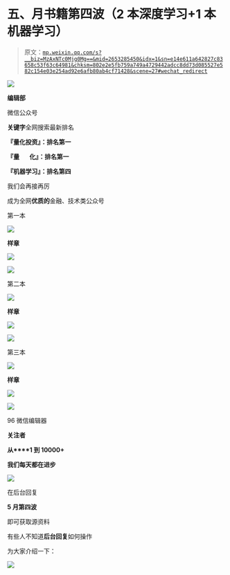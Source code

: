 # 五、月书籍第四波（2 本深度学习+1 本机器学习）

> 原文：[`mp.weixin.qq.com/s?__biz=MzAxNTc0Mjg0Mg==&mid=2653285450&idx=1&sn=e14e611a642827c83658c53f63c64981&chksm=802e2e5fb759a749a4729442adcc8dd73d085527e582c154e03e254ad92e6afb80ab4cf71428&scene=27#wechat_redirect`](http://mp.weixin.qq.com/s?__biz=MzAxNTc0Mjg0Mg==&mid=2653285450&idx=1&sn=e14e611a642827c83658c53f63c64981&chksm=802e2e5fb759a749a4729442adcc8dd73d085527e582c154e03e254ad92e6afb80ab4cf71428&scene=27#wechat_redirect)

![](img/cb3bd660442e6bc134fbecf2477c43d1.png)

**编辑部**

微信公众号

**关键字**全网搜索最新排名

**『量化投资』：排名第一**

**『量       化』：排名第一**

**『机器学习』：排名第四**

我们会再接再厉

成为全网**优质的**金融、技术类公众号

第一本

![](img/a156ab050c5afe3cb36f9d6bbd6ceaa1.png)

**样章**

![](img/c8d8f17f5232cba547021a8bf4a6b0ab.png)

![](img/c11fc0ba296ec0c6eb12da2c0b5e1ded.png)

第二本

![](img/52e70b871c0de3a82dcb6b7091ebf78e.png)

**样章**

![](img/68e231b484bd4cc6a8722d1e563a7b00.png)

![](img/de9198adb9fa5042049cd971b95af635.png)

第三本

![](img/d5dfc511f532ac41c222d0b5c59284c2.png)

**样章**

![](img/29d8102e6809d4449f0fde2d1f88e12a.png)

![](img/70240c787249cbaccf4312779cfcfd87.png)

96 微信编辑器

**关注者**

**从****1 到 10000+**

**我们每天都在进步**

![](img/75adf94249ccd19cd678f27528ec406b.png)

在后台回复

**5 月第四波**

即可获取源资料

有些人不知道**后台回复**如何操作

为大家介绍一下：

![](img/f287d16728afafdc1fdc84dcc631cc6b.png)